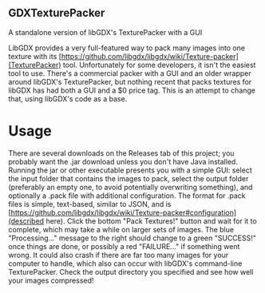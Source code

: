 ## GDXTexturePacker

A standalone version of libGDX's TexturePacker with a GUI

LibGDX provides a very full-featured way to pack many images into one texture with its [https://github.com/libgdx/libgdx/wiki/Texture-packer](TexturePacker) tool.  Unfortunately for some developers, it isn't the easiest tool to use. There's a commercial packer with a GUI and an older wrapper around libGDX's TexturePacker, but nothing recent that packs textures for libGDX has had both a GUI and a $0 price tag. This is an attempt to change that, using libGDX's code as a base.

# Usage

There are several downloads on the Releases tab of this project; you probably want the .jar download unless you don't have Java installed. Running the jar or other executable presents you with a simple GUI: select the input folder that contains the images to pack, select the output folder (preferably an empty one, to avoid potentially overwriting something), and optionally a .pack file with additional configuration. The format for .pack files is simple, text-based, similar to JSON, and is [https://github.com/libgdx/libgdx/wiki/Texture-packer#configuration](described here). Click the bottom "Pack Textures!" button and wait for it to complete, which may take a while on larger sets of images. The blue "Processing..." message to the right should change to a green "SUCCESS!" once things are done, or possibly a red "FAILURE..." if something went wrong.  It could also crash if there are far too many images for your computer to handle, which also can occur with libGDX's command-line TexturePacker. Check the output directory you specified and see how well your images compressed!
